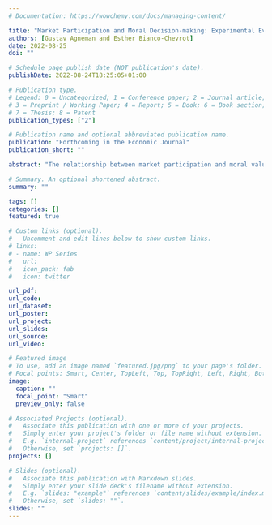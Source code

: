 ```yaml
---
# Documentation: https://wowchemy.com/docs/managing-content/

title: "Market Participation and Moral Decision-making: Experimental Evidence from Greenland"
authors: [Gustav Agneman and Esther Bianco-Chevrot]
date: 2022-08-25
doi: ""

# Schedule page publish date (NOT publication's date).
publishDate: 2022-08-24T18:25:05+01:00

# Publication type.
# Legend: 0 = Uncategorized; 1 = Conference paper; 2 = Journal article;
# 3 = Preprint / Working Paper; 4 = Report; 5 = Book; 6 = Book section;
# 7 = Thesis; 8 = Patent
publication_types: ["2"]

# Publication name and optional abbreviated publication name.
publication: "Forthcoming in the Economic Journal"
publication_short: ""

abstract: "The relationship between market participation and moral values has been an object of a long-lasting debate in economics. Yet, to date little credible empirical evidence exists. In this study, we examine the relationship between market participation and moral decision-making by conducting rule-breaking experiments in 13 villages across Greenland (N=543), where stark contrasts in market participation within villages allow us to hold village-level factors constant. First, we document a robust positive association between market participation and moral behavior towards anonymous others. Second, we find that market-integrated participants display universalism in moral decision-making, whereas subsistence economy participants make more honest decisions toward co-villagers. A battery of robustness tests confirm that the behavioral differences between market and subsistence economy participants are not driven by variation in socioeconomic characteristics, childhood background, cultural identities, kinship structure, global connectedness, or exposure to religious and political institutions."

# Summary. An optional shortened abstract.
summary: ""

tags: []
categories: []
featured: true

# Custom links (optional).
#   Uncomment and edit lines below to show custom links.
# links:
# - name: WP Series
#   url: 
#   icon_pack: fab
#   icon: twitter

url_pdf: 
url_code:
url_dataset:
url_poster:
url_project:
url_slides:
url_source:
url_video:

# Featured image
# To use, add an image named `featured.jpg/png` to your page's folder. 
# Focal points: Smart, Center, TopLeft, Top, TopRight, Left, Right, BottomLeft, Bottom, BottomRight.
image:
  caption: ""
  focal_point: "Smart"
  preview_only: false

# Associated Projects (optional).
#   Associate this publication with one or more of your projects.
#   Simply enter your project's folder or file name without extension.
#   E.g. `internal-project` references `content/project/internal-project/index.md`.
#   Otherwise, set `projects: []`.
projects: []

# Slides (optional).
#   Associate this publication with Markdown slides.
#   Simply enter your slide deck's filename without extension.
#   E.g. `slides: "example"` references `content/slides/example/index.md`.
#   Otherwise, set `slides: ""`.
slides: ""
---
```

